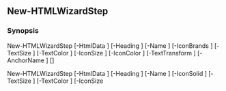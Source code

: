 New-HTMLWizardStep
------------------




### Synopsis

New-HTMLWizardStep [-HtmlData <scriptblock>] [-Heading <string>] [-Name <string>] [-IconBrands <string>] [-TextSize <Object>] [-TextColor <string>] [-IconSize <Object>] [-IconColor <string>] [-TextTransform <string>] [-AnchorName <string>] [<CommonParameters>]

New-HTMLWizardStep [-HtmlData <scriptblock>] [-Heading <string>] [-Name <string>] [-IconSolid <string>] [-TextSize <Object>] [-TextColor <string>] [-IconSize <Object>] [-IconColor <string>] [-TextTransform <string>] [-AnchorName <string>] [<CommonParameters>]

New-HTMLWizardStep [-HtmlData <scriptblock>] [-Heading <string>] [-Name <string>] [-IconRegular <string>] [-TextSize <Object>] [-TextColor <string>] [-IconSize <Object>] [-IconColor <string>] [-TextTransform <string>] [-AnchorName <string>] [<CommonParameters>]




---


### Description


---


### Parameters
#### **AnchorName**




|Type      |Required|Position|PipelineInput|
|----------|--------|--------|-------------|
|`[string]`|false   |Named   |false        |



#### **Heading**




|Type      |Required|Position|PipelineInput|Aliases   |
|----------|--------|--------|-------------|----------|
|`[string]`|false   |1       |false        |TabHeading|



#### **HtmlData**




|Type           |Required|Position|PipelineInput|
|---------------|--------|--------|-------------|
|`[scriptblock]`|false   |0       |false        |



#### **IconBrands**




|Type      |Required|Position|PipelineInput|
|----------|--------|--------|-------------|
|`[string]`|false   |Named   |false        |



#### **IconColor**




|Type      |Required|Position|PipelineInput|
|----------|--------|--------|-------------|
|`[string]`|false   |Named   |false        |



#### **IconRegular**




|Type      |Required|Position|PipelineInput|
|----------|--------|--------|-------------|
|`[string]`|false   |Named   |false        |



#### **IconSize**




|Type      |Required|Position|PipelineInput|
|----------|--------|--------|-------------|
|`[Object]`|false   |Named   |false        |



#### **IconSolid**




|Type      |Required|Position|PipelineInput|
|----------|--------|--------|-------------|
|`[string]`|false   |Named   |false        |



#### **Name**




|Type      |Required|Position|PipelineInput|Aliases|
|----------|--------|--------|-------------|-------|
|`[string]`|false   |Named   |false        |TabName|



#### **TextColor**




|Type      |Required|Position|PipelineInput|
|----------|--------|--------|-------------|
|`[string]`|false   |Named   |false        |



#### **TextSize**




|Type      |Required|Position|PipelineInput|
|----------|--------|--------|-------------|
|`[Object]`|false   |Named   |false        |



#### **TextTransform**

Valid Values:

* uppercase
* lowercase
* capitalize






|Type      |Required|Position|PipelineInput|
|----------|--------|--------|-------------|
|`[string]`|false   |Named   |false        |





---


### Inputs
None




---


### Outputs
* [Object](https://learn.microsoft.com/en-us/dotnet/api/System.Object)






---


### Syntax
```PowerShell
syntaxItem
```
```PowerShell
----------
```
```PowerShell
{@{name=New-HTMLWizardStep; CommonParameters=True; parameter=System.Object[]}, @{name=New-HTMLWizardStep; CommonParameters=True; parameter=System.Object[]}, @{name=New-HTMLWizard…
```
